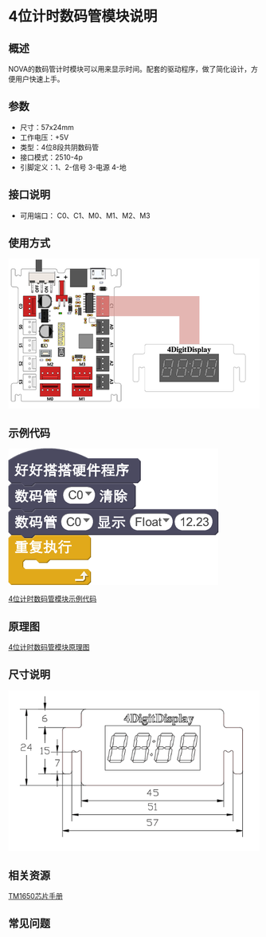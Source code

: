 # 4位计时数码管模块说明

## 概述
NOVA的数码管计时模块可以用来显示时间。配套的驱动程序，做了简化设计，方便用户快速上手。

## 参数
- 尺寸：57x24mm
- 工作电压：+5V
- 类型：4位8段共阴数码管
- 接口模式：2510-4p
- 引脚定义：1、2-信号 3-电源 4-地

## 接口说明
- 可用端口： C0、C1、M0、M1、M2、M3

## 使用方式
![](./images/01.png)

## 示例代码
![](./images/02.png)

[4位计时数码管模块示例代码](http://www.haohaodada.com/show.php?id=947104)

## 原理图
[4位计时数码管模块原理图](https://github.com/Haohaodada-official/haohaodada-docs/blob/master/%E5%8E%9F%E7%90%86%E5%9B%BE/4%E4%BD%8D%E6%95%B0%E7%A0%81%E7%AE%A1%E6%A8%A1%E5%9D%97.pdf)

## 尺寸说明
![](./images/73.png)

## 相关资源

[TM1650芯片手册](https://github.com/Haohaodada-official/haohaodada-docs/blob/master/%E4%B8%BB%E8%A6%81%E8%8A%AF%E7%89%87%E8%AF%B4%E6%98%8E%E4%B9%A6/%E6%95%B0%E7%A0%81%E7%AE%A1-TM1650.PDF)

## 常见问题
